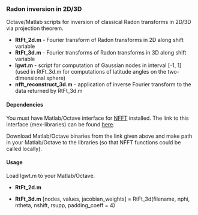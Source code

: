 ### Radon inversion in 2D/3D

Octave/Matlab scripts for inversion of classical Radon transforms in 2D/3D via projection theorem. 

  * **RtFt_2d.m** - Fourier transform of Radon transforms in 2D along shift variable
  * **RtFt_3d.m** - Fourier transforms of Radon transforms in 3D along shift variable
  * **lgwt.m** - script for computation of Gaussian nodes in interval [-1, 1] (used in RtFt_3d.m for computations
              of latitude angles on the two-dimensional sphere)
  * **nfft_reconstruct_3d.m** - application of inverse Fourier transform to the data returned by RtFt_3d.m


#### Dependencies

   You must have Matlab/Octave interface for [NFFT](https://www-user.tu-chemnitz.de/~potts/nfft/) installed. 
   The link to this interface (mex-libraries) can be found [here](https://www-user.tu-chemnitz.de/~potts/nfft/download.php).

   Download Matlab/Octave binaries from the link given above and make path in your Matlab/Octave to the libraries 
   (so that NFFT    functions could be called locally).

#### Usage

 Load lgwt.m to your Matlab/Octave.

 * **RtFt_2d.m**
 
 * **RtFt_3d.m**
             [nodes, values, jacobian_weights] = RtFt_3d(filename, nphi, ntheta, nshift, rsupp, padding_coeff = 4)
